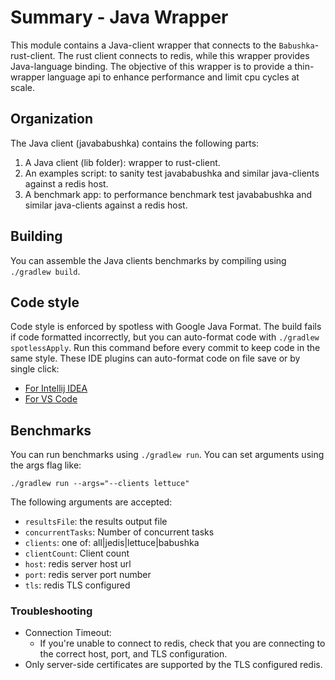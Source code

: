 # Summary - Java Wrapper

This module contains a Java-client wrapper that connects to the `Babushka`-rust-client. The rust client connects to
redis, while this wrapper provides Java-language binding. The objective of this wrapper is to provide a thin-wrapper
language api to enhance performance and limit cpu cycles at scale. 

## Organization

The Java client (javababushka) contains the following parts:

1. A Java client (lib folder): wrapper to rust-client.
2. An examples script: to sanity test javababushka and similar java-clients against a redis host.
3. A benchmark app: to performance benchmark test javababushka and similar java-clients against a redis host.

## Building

You can assemble the Java clients benchmarks by compiling using `./gradlew build`. 

## Code style

Code style is enforced by spotless with Google Java Format. The build fails if code formatted incorrectly, but you can auto-format code with `./gradlew spotlessApply`.
Run this command before every commit to keep code in the same style.
These IDE plugins can auto-format code on file save or by single click:
* [For Intellij IDEA](https://plugins.jetbrains.com/plugin/18321-spotless-gradle)
* [For VS Code](https://marketplace.visualstudio.com/items?itemName=richardwillis.vscode-spotless-gradle)

## Benchmarks

You can run benchmarks using `./gradlew run`. You can set arguments using the args flag like:

```shell
./gradlew run --args="--clients lettuce"
```

The following arguments are accepted: 
* `resultsFile`: the results output file
* `concurrentTasks`: Number of concurrent tasks
* `clients`: one of: all|jedis|lettuce|babushka
* `clientCount`: Client count
* `host`: redis server host url
* `port`: redis server port number
* `tls`: redis TLS configured

### Troubleshooting

* Connection Timeout: 
  * If you're unable to connect to redis, check that you are connecting to the correct host, port, and TLS configuration.
* Only server-side certificates are supported by the TLS configured redis.

